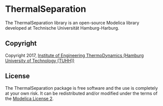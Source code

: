 # ThermalSeparation

The ThermalSeparation library is an open-source Modelica library developed at Technische Universität Hamburg-Harburg.

## Copyright
Copyright 2017, [Institute of Engineering ThermoDynamics (Hamburg University of Technology (TUHH))](http://www.tu-harburg.de/tt)

## License
The ThermalSeparation package is free software and the use is completely at your own risk. It can be redistributed and/or modified under the terms of the [Modelica License 2](https://www.modelica.org/licenses/ModelicaLicense2).
